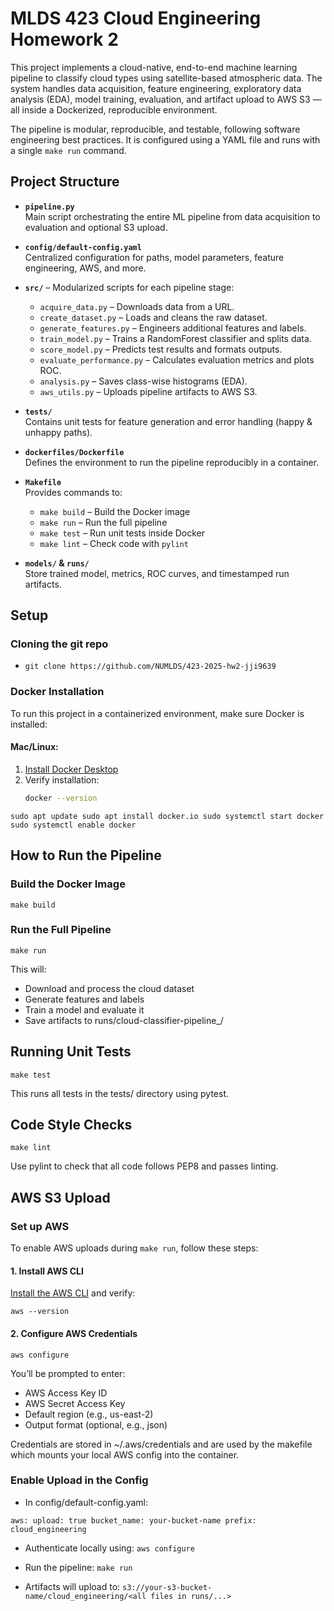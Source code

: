 # MLDS 423 Cloud Engineering Homework 2

This project implements a cloud-native, end-to-end machine learning pipeline to classify cloud types using satellite-based atmospheric data. The system handles data acquisition, feature engineering, exploratory data analysis (EDA), model training, evaluation, and artifact upload to AWS S3 — all inside a Dockerized, reproducible environment.

The pipeline is modular, reproducible, and testable, following software engineering best practices. It is configured using a YAML file and runs with a single `make run` command.

## Project Structure

- **`pipeline.py`**  
  Main script orchestrating the entire ML pipeline from data acquisition to evaluation and optional S3 upload.

- **`config/default-config.yaml`**  
  Centralized configuration for paths, model parameters, feature engineering, AWS, and more.

- **`src/`** – Modularized scripts for each pipeline stage:
  - `acquire_data.py` – Downloads data from a URL.
  - `create_dataset.py` – Loads and cleans the raw dataset.
  - `generate_features.py` – Engineers additional features and labels.
  - `train_model.py` – Trains a RandomForest classifier and splits data.
  - `score_model.py` – Predicts test results and formats outputs.
  - `evaluate_performance.py` – Calculates evaluation metrics and plots ROC.
  - `analysis.py` – Saves class-wise histograms (EDA).
  - `aws_utils.py` – Uploads pipeline artifacts to AWS S3.

- **`tests/`**  
  Contains unit tests for feature generation and error handling (happy & unhappy paths).

- **`dockerfiles/Dockerfile`**  
  Defines the environment to run the pipeline reproducibly in a container.

- **`Makefile`**  
  Provides commands to:
  - `make build` – Build the Docker image  
  - `make run` – Run the full pipeline  
  - `make test` – Run unit tests inside Docker  
  - `make lint` – Check code with `pylint`

- **`models/` & `runs/`**  
  Store trained model, metrics, ROC curves, and timestamped run artifacts.

## Setup
### Cloning the git repo
- `git clone https://github.com/NUMLDS/423-2025-hw2-jji9639`

### Docker Installation
To run this project in a containerized environment, make sure Docker is installed:
#### **Mac/Linux:**

1. [Install Docker Desktop](https://www.docker.com/products/docker-desktop/)
2. Verify installation:
   ```bash
   docker --version

`sudo apt update
sudo apt install docker.io
sudo systemctl start docker
sudo systemctl enable docker`

## How to Run the Pipeline
### Build the Docker Image
`make build` 
### Run the Full Pipeline
`make run`
  
This will:
- Download and process the cloud dataset
- Generate features and labels
- Train a model and evaluate it
- Save artifacts to runs/cloud-classifier-pipeline_<timestamp>/

## Running Unit Tests
`make test`

This runs all tests in the tests/ directory using pytest.

## Code Style Checks
`make lint`

Use pylint to check that all code follows PEP8 and passes linting. 

## AWS S3 Upload

### Set up AWS

To enable AWS uploads during `make run`, follow these steps:

####  1. Install AWS CLI

[Install the AWS CLI](https://docs.aws.amazon.com/cli/latest/userguide/install-cliv2.html) and verify:

```
aws --version
```

#### 2. Configure AWS Credentials
`aws configure`

You’ll be prompted to enter:

- AWS Access Key ID
- AWS Secret Access Key
- Default region (e.g., us-east-2)
- Output format (optional, e.g., json)

Credentials are stored in ~/.aws/credentials and are used by the makefile which mounts your local AWS config into the container.

### Enable Upload in the Config
- In config/default-config.yaml: 

`aws:
  upload: true
  bucket_name: your-bucket-name
  prefix: cloud_engineering
`
- Authenticate locally using:
`aws configure`

- Run the pipeline:
`make run`

- Artifacts will upload to:
`s3://your-s3-bucket-name/cloud_engineering/<all files in runs/...>`